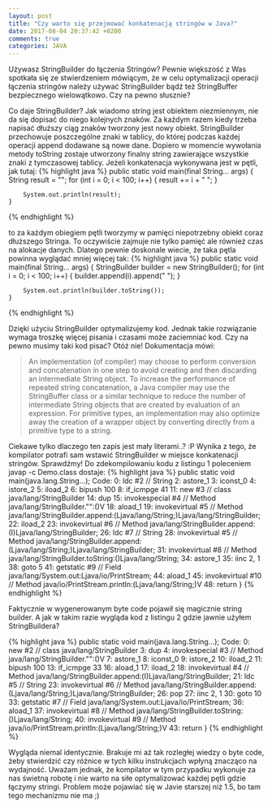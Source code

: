 ```yaml
---
layout: post
title: "Czy warto się przejmować konkatenacją stringów w Java?"
date: 2017-08-04 20:37:42 +0200
comments: true
categories: JAVA
---
```

Używasz StringBuilder do łączenia Stringów? Pewnie większość z Was spotkała się ze stwierdzeniem mówiącym, że w celu optymalizacji operacji łączenia stringów należy używać StringBuilder bądź też StringBuffer
bezpiecznego wielowątkowo. Czy na pewno słusznie?
<!--more-->

Co daje StringBuilder? Jak wiadomo string jest obiektem niezmiennym, nie da się dopisać do niego kolejnych znaków. Za każdym razem kiedy trzeba napisać dłuższy ciąg znaków tworzony
jest nowy obiekt. StringBuilder przechowuje poszczególne znaki w tablicy, do której podczas każdej operacji append dodawane są nowe dane. Dopiero w momencie wywołania metody toString zostaje
utworzony finalny string zawierające wszystkie znaki z tymczasowej tablicy. Jeżeli konkatenacja wykonywana jest w pętli, jak tutaj:
{% highlight java %}
  public static void main(final String... args) {
        String result = "";
        for (int i = 0; i < 100; i++) {
            result += i + " ";
        }

        System.out.println(result);
    }
{% endhighlight %}

to za każdym obiegiem pętli tworzymy w pamięci niepotrzebny obiekt coraz dłuższego Stringa. To oczywiście zajmuje nie tylko pamięć ale również czas na alokacje danych.
Dlatego pewnie doskonale wiecie, że taka pętla powinna wyglądać mniej więcej tak:
{% highlight java %}
  public static void main(final String... args) {
        StringBuilder builder = new StringBuilder();
        for (int i = 0; i < 100; i++) {
            builder.append(i).append(" ");
        }

        System.out.println(builder.toString());
    }
{% endhighlight %}

Dzięki użyciu StringBuilder optymalizujemy kod. Jednak takie rozwiązanie wymaga troszkę więcej pisania i czasami może zaciemniać kod. Czy na pewno musimy taki kod pisać?
Otóż nie! Dokumentacja mówi:
>An implementation (of compiler) may choose to perform conversion and concatenation in one step to avoid creating and then discarding an intermediate String object. 
To increase the performance of repeated string concatenation, a Java compiler may use the StringBuffer class or a similar technique to reduce the number of intermediate 
String objects that are created by evaluation of an expression. For primitive types, an implementation may also optimize away the creation of a wrapper object by converting
directly from a primitive type to a string.

Ciekawe tylko dlaczego ten zapis jest mały literami..? :P Wynika z tego, że kompilator potrafi sam wstawić StringBuilder w miejsce konkatenacji stringów. Sprawdźmy!
Do zdekompilowaniu kodu z listingu 1 poleceniem javap -c Demo.class dostaje:
{% highlight java %}
  public static void main(java.lang.String...);
    Code:
       0: ldc           #2 // String
       2: astore_1
       3: iconst_0
       4: istore_2
       5: iload_2
       6: bipush        100
       8: if_icmpge     41
      11: new           #3 // class java/lang/StringBuilder
      14: dup
      15: invokespecial #4 // Method java/lang/StringBuilder."<init>":()V
      18: aload_1
      19: invokevirtual #5 // Method java/lang/StringBuilder.append:(Ljava/lang/String;)Ljava/lang/StringBuilder;
      22: iload_2
      23: invokevirtual #6 // Method java/lang/StringBuilder.append:(I)Ljava/lang/StringBuilder;
      26: ldc           #7 // String
      28: invokevirtual #5 // Method java/lang/StringBuilder.append:(Ljava/lang/String;)Ljava/lang/StringBuilder;
      31: invokevirtual #8 // Method java/lang/StringBuilder.toString:()Ljava/lang/String;
      34: astore_1
      35: iinc          2, 1
      38: goto          5
      41: getstatic     #9 // Field java/lang/System.out:Ljava/io/PrintStream;
      44: aload_1
      45: invokevirtual #10 // Method java/io/PrintStream.println:(Ljava/lang/String;)V
      48: return
}
{% endhighlight %}

Faktycznie w wygenerowanym byte code pojawił się magicznie string builder. A jak w takim razie wygląda kod z listingu 2 gdzie jawnie użyłem StringBuildera?

{% highlight java %}
  public static void main(java.lang.String...);
    Code:
       0: new           #2 // class java/lang/StringBuilder
       3: dup
       4: invokespecial #3 // Method java/lang/StringBuilder."<init>":()V
       7: astore_1
       8: iconst_0
       9: istore_2
      10: iload_2
      11: bipush        100
      13: if_icmpge     33
      16: aload_1
      17: iload_2
      18: invokevirtual #4 // Method java/lang/StringBuilder.append:(I)Ljava/lang/StringBuilder;
      21: ldc           #5 // String
      23: invokevirtual #6 // Method java/lang/StringBuilder.append:(Ljava/lang/String;)Ljava/lang/StringBuilder;
      26: pop
      27: iinc          2, 1
      30: goto          10
      33: getstatic     #7 // Field java/lang/System.out:Ljava/io/PrintStream;
      36: aload_1
      37: invokevirtual #8 // Method java/lang/StringBuilder.toString:()Ljava/lang/String;
      40: invokevirtual #9 // Method java/io/PrintStream.println:(Ljava/lang/String;)V
      43: return
}
{% endhighlight %}

Wygląda niemal identycznie. Brakuje mi aż tak rozległej wiedzy o byte code, żeby stwierdzić czy różnice w tych kilku instrukcjach wpłyną znacząco na wydajność.
Uważam jednak, że kompilator w tym przypadku wykonuje za nas świetną robotę i nie warto na siłe optymalizować każdej pętli gdzie łączymy stringi. Problem może pojawiać się w Javie starszej niż 1.5, bo tam tego mechanizmu
nie ma ;)